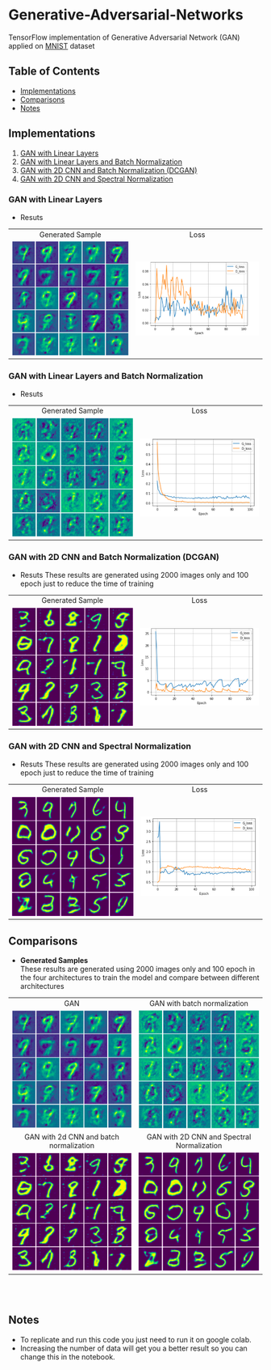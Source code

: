 # Generative-Adversarial-Networks
TensorFlow implementation of Generative Adversarial Network (GAN) applied on [MNIST](http://yann.lecun.com/exdb/mnist/) dataset 

## Table of Contents
* [Implementations](#implementations)
* [Comparisons](#comparisons)
* [Notes](#notes)

## Implementations
1. [GAN with Linear Layers](#gan-with-linear-layers)
2. [GAN with Linear Layers and Batch Normalization](#gan-with-linear-layers-and-batch-normalization)
3. [GAN with 2D CNN and Batch Normalization (DCGAN)](#gan-with-2d-cnn-and-batch-normalization-dcgan)
4. [GAN with 2D CNN and Spectral Normalization](#gan-with-2d-cnn-and-spectral-normalization)

### GAN with Linear Layers
* Resuts 
<table align='center'>
<tr align='center'>
<td> Generated Sample </td>
<td> Loss </td>
</tr>
<tr>
<td><img src = 'Results/s1.png'>
<td><img src = 'Results/loss1.png'>
</tr>
</table>

### GAN with Linear Layers and Batch Normalization
* Resuts 
<table align='center'>
<tr align='center'>
<td> Generated Sample </td>
<td> Loss </td>
</tr>
<tr>
<td><img src = 'Results/s2.png'>
<td><img src = 'Results/loss2.png'>
</tr>
</table>

### GAN with 2D CNN and Batch Normalization (DCGAN)
* Resuts 
These results are generated using 2000 images only and 100 epoch just to reduce the time of training 
<table align='center'>
<tr align='center'>
<td> Generated Sample </td>
<td> Loss </td>
</tr>
<tr>
<td><img src = 'Results/s3.png'>
<td><img src = 'Results/loss3.png'>
</tr>
</table>


### GAN with 2D CNN and Spectral Normalization
* Resuts 
These results are generated using 2000 images only and 100 epoch just to reduce the time of training 

<table align='center'>
<tr align='center'>
<td> Generated Sample </td>
<td> Loss </td>
</tr>
<tr>
<td><img src = 'Results/s4.png'>
<td><img src = 'Results/loss4.png'>
</tr>
</table>

## Comparisons
* **Generated Samples** <br/>
These results are generated using 2000 images only and 100 epoch in the four architectures to train the model and compare between different architectures 

<table align='center'>
<tr align='center'>
<td> GAN </td>
<td> GAN with batch normalization</td>
</tr>
<tr>
<td><img src = 'Results/s1.png'>
<td><img src = 'Results/s2.png'>
</tr>
<tr align='center'>
<td> GAN with 2d CNN and batch normalization</td>
<td> GAN with 2D CNN and Spectral Normalization</td>
</tr>
<tr>
<td><img src = 'Results/s3.png'>
<td><img src = 'Results/s4.png'>
</tr>
</table>
<br />
<br />

## Notes 
* To replicate and run this code you just need to run it on google colab.
* Increasing the number of data will get you a better result so you can change this in the notebook.  
